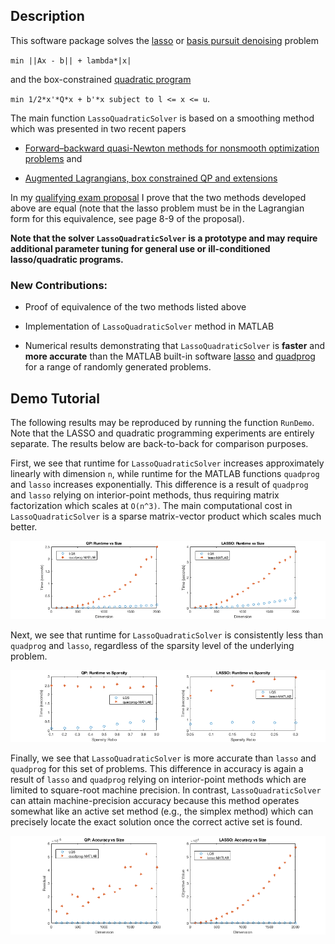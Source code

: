 ## Description

This software package solves the [lasso](https://en.wikipedia.org/wiki/Lasso_(statistics)) or [basis pursuit denoising](https://en.wikipedia.org/wiki/Basis_pursuit_denoising) problem

`min ||Ax - b|| + lambda*|x|` 

and the box-constrained [quadratic program](https://en.wikipedia.org/wiki/Quadratic_programming) 

`min 1/2*x'*Q*x + b'*x subject to l <= x <= u`.


The main function `LassoQuadraticSolver` is based on a smoothing method which was presented in two recent papers

* [Forward–backward quasi-Newton methods for nonsmooth optimization problems](https://link.springer.com/article/10.1007/s10589-017-9912-y) and 

* [Augmented Lagrangians, box constrained QP and extensions](https://academic.oup.com/imajna/article/37/4/1635/3059683)

In my [qualifying exam proposal](https://github.com/Will-Wright/lasso-quadratic-solver/blob/master/will_wright_qualifying_exam_proposal.pdf) I prove that the two methods developed above are equal (note that the lasso problem must be in the Lagrangian form for this equivalence, see page 8-9 of the proposal).

**Note that the solver `LassoQuadraticSolver` is a prototype and may require additional parameter tuning for general use or ill-conditioned lasso/quadratic programs.**


### New Contributions:

* Proof of equivalence of the two methods listed above

* Implementation of `LassoQuadraticSolver` method in MATLAB

* Numerical results demonstrating that `LassoQuadraticSolver` is **faster** and **more accurate** than the MATLAB built-in software [lasso](https://www.mathworks.com/help/stats/lasso.html) and [quadprog](https://www.mathworks.com/help/optim/ug/quadprog.html) for a range of randomly generated problems.



## Demo Tutorial


The following results may be reproduced by running the function `RunDemo`.  Note that the LASSO and quadratic programming experiments are entirely separate.  The results below are back-to-back for comparison purposes.


First, we see that runtime for `LassoQuadraticSolver` increases approximately linearly with dimension `n`, while runtime for the MATLAB functions `quadprog` and `lasso` increases exponentially.  This difference is a result of `quadprog` and `lasso` relying on interior-point methods, thus requiring matrix factorization which scales at `O(n^3)`.  The main computational cost in `LassoQuadraticSolver` is a sparse matrix-vector product which scales much better.

<p align="center">
<img src="LQS_results_plot-dimension.png">
</p>


Next, we see that runtime for `LassoQuadraticSolver` is consistently less than `quadprog` and `lasso`, regardless of the sparsity level of the underlying problem.


<p align="center">
<img src="LQS_results_plot-sparsity.png">
</p>


Finally, we see that `LassoQuadraticSolver` is more accurate than `lasso` and `quadprog` for this set of problems.  This difference in accuracy is again a result of `lasso` and `quadprog` relying on interior-point methods which are limited to square-root machine precision.  In contrast, `LassoQuadraticSolver` can attain machine-precision accuracy because this method operates somewhat like an active set method (e.g., the simplex method) which can precisely locate the exact
solution once the correct active set is found.

<p align="center">
<img src="LQS_results_plot-accuracy.png">
</p>



